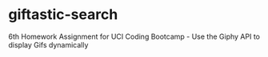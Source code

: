 # giftastic-search
6th Homework Assignment for UCI Coding Bootcamp - Use the Giphy API to display Gifs dynamically

